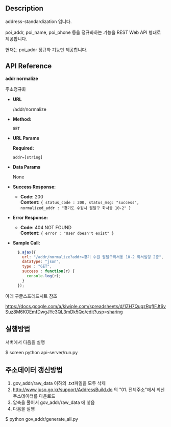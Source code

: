 ## Description

address-standardization 입니다.

poi\_addr, poi\_name, poi\_phone 등을 정규화하는 기능을 REST Web API 형태로 제공합니다.

현재는 poi\_addr 정규화 기능만 제공합니다.


## API Reference

**addr normalize**

주소정규화

- **URL**

  /addr/normalize

- **Method:**

  `GET`
  
-  **URL Params**

   **Required:**
 
   `addr=[string]`

- **Data Params**

  None

- **Success Response:**

  - **Code:** 200 <br />
    **Content:** `{ status_code : 200, status_msg: "success", normalized_addr : "경기도 수원시 팔달구 화서동 10-2" }`
 
- **Error Response:**

  - **Code:** 404 NOT FOUND <br />
    **Content:** `{ error : "User doesn't exist" }`

- **Sample Call:**

  ```javascript
    $.ajax({
      url: "/addr/normalize?addr=경기 수원 팔달구화서동 10-2 화서빌딩 2층",
      dataType: "json",
      type : "GET",
      success : function(r) {
        console.log(r);
      }
    });
  ```

아래 구글스프레드시트 참조

https://docs.google.com/a/kiwiple.com/spreadsheets/d/1ZH7QugzRgfIFJt6vSuz8M6KOEmfDwgJYc3QL3mDk5Qo/edit?usp=sharing


## 실행방법

서버에서 다음을 실행

$ screen python api-server/run.py


## 주소데이터 갱신방법

1. gov\_addr/raw\_data 이하의 .txt파일을 모두 삭제
2. http://www.juso.go.kr/support/AddressBuild.do 의 "01. 전체주소"에서 최신 주소데이터를 다운로드
3. 압축을 풀어서 gov\_addr/raw\_data 에 넣음
4. 다음을 실행

$ python gov\_addr/generate_all.py
